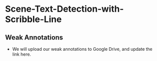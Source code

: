 # Scene-Text-Detection-with-Scribble-Line

## Weak Annotations
- We will upload our weak annotations to Google Drive, and update the link here.

